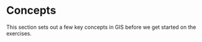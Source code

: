 Concepts
========

This section sets out a few key concepts in GIS before we get started on the exercises.
